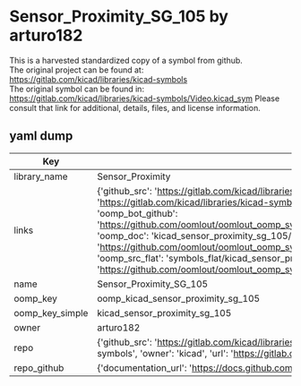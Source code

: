 # Sensor_Proximity_SG_105 by arturo182  
This is a harvested standardized copy of a symbol from github.  
The original project can be found at:  
https://gitlab.com/kicad/libraries/kicad-symbols  
The original symbol can be found in:
https://gitlab.com/kicad/libraries/kicad-symbols/Video.kicad_sym
Please consult that link for additional, details, files, and license information.  
## yaml dump  
| Key | Value |  
| --- | --- |  
| library_name | Sensor_Proximity |  
| links | {'github_src': 'https://gitlab.com/kicad/libraries/kicad-symbols/Video.kicad_sym', 'github_src_repo': 'https://gitlab.com/kicad/libraries/kicad-symbols', 'oomp_bot': 'kicad_sensor_proximity_sg_105/working', 'oomp_bot_github': 'https://github.com/oomlout/oomlout_oomp_symbol_bot/tree/main/kicad_sensor_proximity_sg_105/working', 'oomp_doc': 'kicad_sensor_proximity_sg_105/working', 'oomp_doc_github': 'https://github.com/oomlout/oomlout_oomp_symbol_doc/tree/main/kicad_sensor_proximity_sg_105/working', 'oomp_src_flat': 'symbols_flat/kicad_sensor_proximity_sg_105/working', 'oomp_src_flat_github': 'https://github.com/oomlout/oomlout_oomp_symbol_src/tree/main/kicad_sensor_proximity_sg_105/working'} |  
| name | Sensor_Proximity_SG_105 |  
| oomp_key | oomp_kicad_sensor_proximity_sg_105 |  
| oomp_key_simple | kicad_sensor_proximity_sg_105 |  
| owner | arturo182 |  
| repo | {'github_src': 'https://gitlab.com/kicad/libraries/kicad-symbols/Video.kicad_sym', 'name': 'libraries/kicad-symbols', 'owner': 'kicad', 'url': 'https://gitlab.com/kicad/libraries/kicad-symbols'} |  
| repo_github | {'documentation_url': 'https://docs.github.com/rest/repos/repos#get-a-repository', 'message': 'Not Found'} |  

